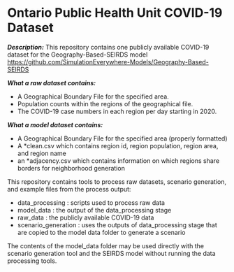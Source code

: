 Ontario Public Health Unit COVID-19 Dataset
===

***Description:***
This repository contains one publicly available COVID-19 dataset for the Geography-Based-SEIRDS model
https://github.com/SimulationEverywhere-Models/Geography-Based-SEIRDS

***What a raw dataset contains:***
- A Geographical Boundary File for the specified area.
- Population counts within the regions of the geographical file.
- The COVID-19 case numbers in each region per day starting in 2020.

***What a model dataset contains:***
- A Geographical Boundary File for the specified area (properly formatted)
- A *clean.csv which contains region id, region population, region area, and region name
- an *adjacency.csv which contains information on which regions share borders for neighborhood generation

This repository contains tools to process raw datasets, scenario generation, and example files from the process output:
- data_processing : scripts used to process raw data
- model_data : the output of the data_processing stage
- raw_data : the publicly available COVID-19 data
- scenario_generation : uses the outputs of data_processing stage that are copied to the model data folder to generate a scenario

The contents of the model_data folder may be used directly with the scenario generation tool and the SEIRDS model without running the data processing tools.
